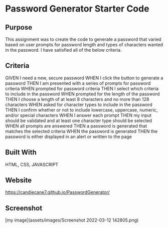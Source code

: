 # Password Generator Starter Code

## Purpose

This assignment was to create the code to generate a password that varied based on user prompts for password length and types of characters wanted in the password. I have satisfied all of the below criteria.

## Criteria
GIVEN I need a new, secure password
WHEN I click the button to generate a password
THEN I am presented with a series of prompts for password criteria
WHEN prompted for password criteria
THEN I select which criteria to include in the password
WHEN prompted for the length of the password
THEN I choose a length of at least 8 characters and no more than 128 characters
WHEN asked for character types to include in the password
THEN I confirm whether or not to include lowercase, uppercase, numeric, and/or special characters
WHEN I answer each prompt
THEN my input should be validated and at least one character type should be selected
WHEN all prompts are answered
THEN a password is generated that matches the selected criteria
WHEN the password is generated
THEN the password is either displayed in an alert or written to the page

## Built With
HTML, CSS, JAVASCRIPT

## Website
https://candiecane7.github.io/PasswordGenerator/

## Screenshot
[my image](assets/images/Screenshot 2022-03-12 142805.png)
